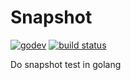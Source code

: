 # Snapshot

[![godev](https://img.shields.io/static/v1?label=godev&message=reference&color=00add8)](https://pkg.go.dev/github.com/NateScarlet/snapshot/pkg/snapshot)
[![build status](https://github.com/NateScarlet/snapshot/workflows/Go/badge.svg)](https://github.com/NateScarlet/snapshot/actions)

Do snapshot test in golang
